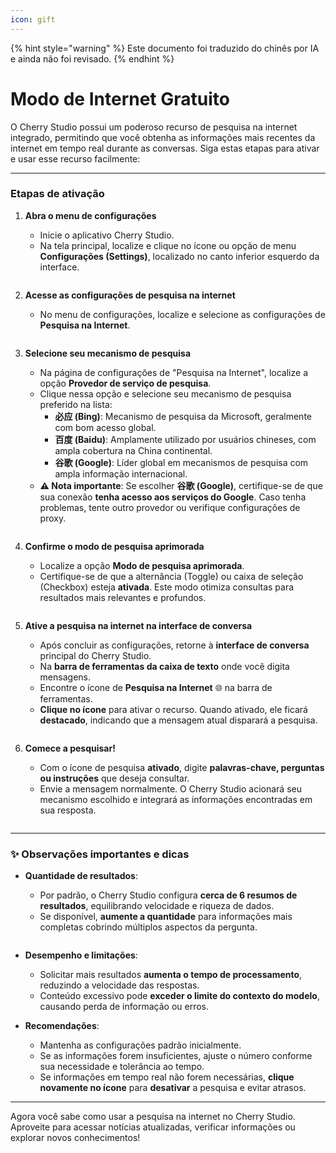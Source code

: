 ```yaml
---
icon: gift
---
```


{% hint style="warning" %}
Este documento foi traduzido do chinês por IA e ainda não foi revisado.
{% endhint %}

# Modo de Internet Gratuito

O Cherry Studio possui um poderoso recurso de pesquisa na internet integrado, permitindo que você obtenha as informações mais recentes da internet em tempo real durante as conversas. Siga estas etapas para ativar e usar esse recurso facilmente:

***

### Etapas de ativação

1. **Abra o menu de configurações**
   * Inicie o aplicativo Cherry Studio.
   * Na tela principal, localize e clique no ícone ou opção de menu **Configurações (Settings)**, localizado no canto inferior esquerdo da interface.
   <figure><img src="../.gitbook/assets/Pasted image 20250416182458.png" alt=""><figcaption></figcaption></figure>
  
2. **Acesse as configurações de pesquisa na internet**
   * No menu de configurações, localize e selecione as configurações de **Pesquisa na Internet**.
   <figure><img src="../.gitbook/assets/Pasted image 20250416182559.png" alt=""><figcaption></figcaption></figure>
  
3. **Selecione seu mecanismo de pesquisa**
   * Na página de configurações de "Pesquisa na Internet", localize a opção **Provedor de serviço de pesquisa**.
   * Clique nessa opção e selecione seu mecanismo de pesquisa preferido na lista:
     * **必应 (Bing)**: Mecanismo de pesquisa da Microsoft, geralmente com bom acesso global.
     * **百度 (Baidu)**: Amplamente utilizado por usuários chineses, com ampla cobertura na China continental.
     * **谷歌 (Google)**: Líder global em mecanismos de pesquisa com ampla informação internacional.
   * **⚠️ Nota importante**: Se escolher **谷歌 (Google)**, certifique-se de que sua conexão **tenha acesso aos serviços do Google**. Caso tenha problemas, tente outro provedor ou verifique configurações de proxy.
   <figure><img src="../.gitbook/assets/Pasted image 20250416182637.png" alt=""><figcaption></figcaption></figure>
  
4. **Confirme o modo de pesquisa aprimorada**
   * Localize a opção **Modo de pesquisa aprimorada**.
   * Certifique-se de que a alternância (Toggle) ou caixa de seleção (Checkbox) esteja **ativada**. Este modo otimiza consultas para resultados mais relevantes e profundos.
   <figure><img src="../.gitbook/assets/Pasted image 20250416182728.png" alt=""><figcaption></figcaption></figure>
  
5. **Ative a pesquisa na internet na interface de conversa**
   * Após concluir as configurações, retorne à **interface de conversa** principal do Cherry Studio.
   * Na **barra de ferramentas da caixa de texto** onde você digita mensagens.
   * Encontre o ícone de **Pesquisa na Internet** 🌐 na barra de ferramentas.
   * **Clique no ícone** para ativar o recurso. Quando ativado, ele ficará **destacado**, indicando que a mensagem atual disparará a pesquisa.
   <figure><img src="../.gitbook/assets/Pasted image 20250416182812.png" alt=""><figcaption></figcaption></figure>
  
6. **Comece a pesquisar!**
   * Com o ícone de pesquisa **ativado**, digite **palavras-chave, perguntas ou instruções** que deseja consultar.
   * Envie a mensagem normalmente. O Cherry Studio acionará seu mecanismo escolhido e integrará as informações encontradas em sua resposta.
   <figure><img src="../.gitbook/assets/中美关税新动态.png" alt=""><figcaption></figcaption></figure>

***

### ✨ Observações importantes e dicas

* **Quantidade de resultados**:
  * Por padrão, o Cherry Studio configura **cerca de 6 resumos de resultados**, equilibrando velocidade e riqueza de dados.
  * Se disponível, **aumente a quantidade** para informações mais completas cobrindo múltiplos aspectos da pergunta.
   <figure><img src="../.gitbook/assets/Pasted image 20250416184145.png" alt=""><figcaption></figcaption></figure>
  
* **Desempenho e limitações**:
  * Solicitar mais resultados **aumenta o tempo de processamento**, reduzindo a velocidade das respostas.
  * Conteúdo excessivo pode **exceder o limite do contexto do modelo**, causando perda de informação ou erros.
  
* **Recomendações**:
  * Mantenha as configurações padrão inicialmente.
  * Se as informações forem insuficientes, ajuste o número conforme sua necessidade e tolerância ao tempo.
  * Se informações em tempo real não forem necessárias, **clique novamente no ícone** para **desativar** a pesquisa e evitar atrasos.

***

Agora você sabe como usar a pesquisa na internet no Cherry Studio. Aproveite para acessar notícias atualizadas, verificar informações ou explorar novos conhecimentos!